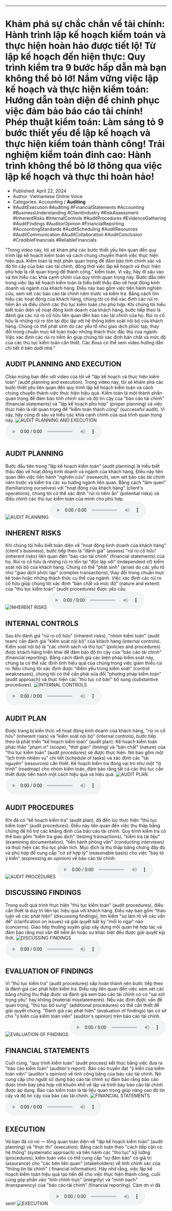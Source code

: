 
---

# Khám phá sự chắc chắn về tài chính: Hành trình lập kế hoạch kiểm toán và thực hiện hoàn hảo được tiết lộ! Từ lập kế hoạch đến hiện thực: Quy trình kiểm tra 9 bước hấp dẫn mà bạn không thể bỏ lỡ! Nắm vững việc lập kế hoạch và thực hiện kiểm toán: Hướng dẫn toàn diện để chinh phục việc đảm bảo báo cáo tài chính! Phép thuật kiểm toán: Làm sáng tỏ 9 bước thiết yếu để lập kế hoạch và thực hiện kiểm toán thành công! Trải nghiệm kiểm toán đỉnh cao: Hành trình không thể bỏ lỡ thông qua việc lập kế hoạch và thực thi hoàn hảo!

- Published: April 22, 2024
- Author: Vietnamese Online Voice
- Categories: Accounting / **Auditing**
- #AuditExecution #Auditing #FinancialStatements #Accounting #BusinessUnderstanding #ClientIndustry #RiskAssessment #InherentRisks #InternalControls #AuditProcedures #EvidenceGathering #AuditFindings #AuditorOpinion #FinancialReporting #AccountingStandards #AuditScheduling #AuditResources #AuditCommunication #AuditCollaboration #AuditConclusion #CredibleFinancials #ReliableFinancials

"Trong video này, tôi sẽ khám phá các bước thiết yếu liên quan đến quy trình lập kế hoạch kiểm toán và cách chúng chuyển thành việc thực hiện hiệu quả. Kiểm toán là một phần quan trọng để đảm bảo tính chính xác và độ tin cậy của báo cáo tài chính, đồng thời việc lập kế hoạch và thực hiện phù hợp là rất quan trọng để thành công." kiểm toán. Vì vậy, hãy đi sâu vào và tìm hiểu các khía cạnh chính của quy trình quan trọng này. Bước đầu tiên trong việc lập kế hoạch kiểm toán là hiểu biết thấu đáo về hoạt động kinh doanh và ngành của khách hàng. Điều này bao gồm việc tiến hành nghiên cứu, xem xét các báo cáo tài chính năm trước và kiểm tra. Bằng cách tìm hiểu các hoạt động của khách hàng, chúng tôi có thể xác định các rủi ro tiềm ẩn và điều chỉnh các thủ tục kiểm toán cho phù hợp. Khi chúng tôi hiểu biết toàn diện về hoạt động kinh doanh của khách hàng, bước tiếp theo là đánh giá các rủi ro cố hữu liên quan đến báo cáo tài chính của họ. Rủi ro cố hữu là những rủi ro tồn tại độc lập với hệ thống kiểm soát nội bộ của khách hàng. Chúng có thể phát sinh do các yếu tố như giao dịch phức tạp, thay đổi trong chuẩn mực kế toán hoặc những thách thức đặc thù của ngành. Việc xác định các rủi ro tiềm ẩn giúp chúng tôi xác định bản chất và mức độ của các thủ tục kiểm toán cần thiết. Các Boss có thể xem video hướng dẫn chi tiết ở bên dưới nhé."


## AUDIT PLANNING AND EXECUTION

Chào mừng bạn đến với video của tôi về "lập kế hoạch và thực hiện kiểm toán" (audit planning and execution). Trong video này, tôi sẽ khám phá các bước thiết yếu liên quan đến quy trình lập kế hoạch kiểm toán và cách chúng chuyển thành việc thực hiện hiệu quả. Kiểm toán là một thành phần quan trọng để đảm bảo tính chính xác và độ tin cậy của "báo cáo tài chính" (financial statements) và "lập kế hoạch phù hợp" (proper planning) và việc thực hiện là rất quan trọng để "kiểm toán thành công" (successful audit). Vì vậy, hãy cùng đi sâu và hiểu các khía cạnh chính của quá trình quan trọng này.
![AUDIT PLANNING AND EXECUTION](https://http-archiver-apis-production-80.schnworks.com/storage/images/transitions/2024-04-22/transition-26758833958-Montserrat-Bold-512DA8.jpg)
<audio controls>
    <source src="https://http-archiver-apis-production-80.schnworks.com/storage/audio/file-4450486067.mp3" type="audio/mpeg">
</audio>



## AUDIT PLANNING

Bước đầu tiên trong "lập kế hoạch kiểm toán" (audit planning) là hiểu biết thấu đáo về hoạt động kinh doanh và ngành của khách hàng. Điều này liên quan đến việc tiến hành "nghiên cứu" (research), xem xét báo cáo tài chính năm trước và kiểm tra các xu hướng ngành liên quan. Bằng cách "làm quen" (familiarizing ourselves) với "hoạt động của khách hàng" (client's operations), chúng tôi có thể xác định "rủi ro tiềm ẩn" (potential risks) và điều chỉnh các thủ tục kiểm toán của mình cho phù hợp.
![AUDIT PLANNING](https://http-archiver-apis-production-80.schnworks.com/storage/images/transitions/2024-04-22/transition-14219147143-Montserrat-Medium-673AB7.jpg)
<audio controls>
    <source src="https://http-archiver-apis-production-80.schnworks.com/storage/audio/file-32830288614.mp3" type="audio/mpeg">
</audio>



## INHERENT RISKS

Khi chúng tôi hiểu biết toàn diện về "hoạt động kinh doanh của khách hàng" (client's business), bước tiếp theo là "đánh giá" (assess) "rủi ro cố hữu" (inherent risks) liên quan đến "báo cáo tài chính" (financial statements) của họ. Rủi ro cố hữu là những rủi ro tồn tại "độc lập với" (independent of) kiểm soát nội bộ của khách hàng. Chúng có thể "phát sinh" (arise) do các yếu tố như "giao dịch phức tạp" (complex transactions), thay đổi trong chuẩn mực kế toán hoặc những thách thức cụ thể của ngành. Việc xác định các rủi ro cố hữu giúp chúng tôi xác định "bản chất và mức độ" (nature and extent) của "thủ tục kiểm toán" (audit procedures) được yêu cầu.
![INHERENT RISKS](https://http-archiver-apis-production-80.schnworks.com/storage/images/transitions/2024-04-22/transition-8463301412-Montserrat-Medium-1A237E.jpg)
<audio controls>
    <source src="https://http-archiver-apis-production-80.schnworks.com/storage/audio/file-5028006029.mp3" type="audio/mpeg">
</audio>



## INTERNAL CONTROLS

Sau khi đánh giá "rủi ro cố hữu" (inherent risks), "nhóm kiểm toán" (audit team) cần đánh giá "kiểm soát nội bộ" của khách hàng (internal controls). Kiểm soát nội bộ là "các chính sách và thủ tục" (policies and procedures) được khách hàng triển khai để đảm bảo độ tin cậy của "báo cáo tài chính" (financial reporting). Bằng cách đánh giá các biện pháp kiểm soát này, chúng ta có thể xác định tính hiệu quả của chúng trong việc giảm thiểu rủi ro. Nếu chúng tôi xác định được "điểm yếu trong kiểm soát" (control weaknesses), chúng tôi có thể cần phải sửa đổi "phương pháp kiểm toán" (audit approach) và thực hiện các "thủ tục cơ bản" bổ sung (substantive procedures).
![INTERNAL CONTROLS](https://http-archiver-apis-production-80.schnworks.com/storage/images/transitions/2024-04-22/transition--23329414883-Montserrat-Black-4A148C.jpg)
<audio controls>
    <source src="https://http-archiver-apis-production-80.schnworks.com/storage/audio/file-12231799548.mp3" type="audio/mpeg">
</audio>



## AUDIT PLAN

Được trang bị kiến ​​thức về hoạt động kinh doanh của khách hàng, "rủi ro cố hữu" (inherent risks) và "kiểm soát nội bộ" (internal controls), bước tiếp theo là phát triển "kế hoạch kiểm toán" (audit plan). Kế hoạch kiểm toán phác thảo "phạm vi" (scope), "thời gian" (timing) và "bản chất" (nature) của "thủ tục kiểm toán" (audit procedures) sẽ được thực hiện. Nó bao gồm một "lịch trình nhiệm vụ" chi tiết (schedule of tasks) và xác định các "tài nguyên" (resources) cần thiết. Kế hoạch kiểm tra đóng vai trò như một "lộ trình" (roadmap) cho nhóm kiểm toán, đảm bảo rằng tất cả các thủ tục cần thiết được tiến hành một cách hiệu quả và hiệu quả.
![AUDIT PLAN](https://http-archiver-apis-production-80.schnworks.com/storage/images/transitions/2024-04-22/transition--38017234667-Montserrat-Bold-512DA8.jpg)
<audio controls>
    <source src="https://http-archiver-apis-production-80.schnworks.com/storage/audio/file-33681136985.mp3" type="audio/mpeg">
</audio>



## AUDIT PROCEDURES

Khi đã có "kế hoạch kiểm tra" (audit plan), đã đến lúc thực hiện "thủ tục kiểm toán" (audit procedures). Điều này liên quan đến việc thu thập bằng chứng để hỗ trợ các khẳng định của báo cáo tài chính. Quy trình kiểm tra có thể bao gồm "kiểm tra giao dịch" (testing transactions), "kiểm tra tài liệu" (examining documentation), "tiến hành phỏng vấn" (conducting interviews) và thực hiện các thủ tục phân tích. Mục đích là thu thập bằng chứng đầy đủ và phù hợp để cung cấp "cơ sở hợp lý" (reasonable basis) cho việc "bày tỏ ý kiến" (expressing an opinion) về báo cáo tài chính.
![AUDIT PROCEDURES](https://http-archiver-apis-production-80.schnworks.com/storage/images/transitions/2024-04-22/transition--41875364505-Montserrat-Bold-512DA8.jpg)
<audio controls>
    <source src="https://http-archiver-apis-production-80.schnworks.com/storage/audio/file-52213003786.mp3" type="audio/mpeg">
</audio>



## DISCUSSING FINDINGS

Trong suốt quá trình thực hiện "thủ tục kiểm toán" (audit procedures), điều cần thiết là duy trì liên lạc hiệu quả với khách hàng. Điều này bao gồm "thảo luận về các phát hiện" (discussing findings), tìm kiếm "sự làm rõ về các vấn đề" (clarification on issues) và giải quyết bất kỳ "mối lo ngại" nào (concerns). Giao tiếp thường xuyên giúp xây dựng mối quan hệ hợp tác và đảm bảo rằng mọi vấn đề tiềm ẩn hoặc sự khác biệt đều được giải quyết kịp thời.
![DISCUSSING FINDINGS](https://http-archiver-apis-production-80.schnworks.com/storage/images/transitions/2024-04-22/transition-31627913029-Montserrat-Bold-1A237E.jpg)
<audio controls>
    <source src="https://http-archiver-apis-production-80.schnworks.com/storage/audio/file-9116513732.mp3" type="audio/mpeg">
</audio>



## EVALUATION OF FINDINGS

Vì "thủ tục kiểm tra" (audit procedures) sắp hoàn thành nên bước tiếp theo là đánh giá các phát hiện kiểm tra. Điều này liên quan đến việc xem xét các bằng chứng thu thập được và đánh giá xem báo cáo tài chính có có "sai sót trọng yếu" hay không (material misstatements). Nếu xác định được vấn đề quan trọng, "thủ tục bổ sung" (additional procedures) có thể cần thiết để giải quyết chúng. "Đánh giá các phát hiện" (evaluation of findings) tạo cơ sở cho "ý kiến ​​của kiểm toán viên" (auditor's opinion) trên báo cáo tài chính.
![EVALUATION OF FINDINGS](https://http-archiver-apis-production-80.schnworks.com/storage/images/transitions/2024-04-22/transition--13037246920-Montserrat-Thin-673AB7.jpg)
<audio controls>
    <source src="https://http-archiver-apis-production-80.schnworks.com/storage/audio/file-1884264339.mp3" type="audio/mpeg">
</audio>



## FINANCIAL STATEMENTS

Cuối cùng, "quy trình kiểm toán" (audit process) kết thúc bằng việc đưa ra "báo cáo kiểm toán" (auditor's report). Báo cáo truyền đạt "ý kiến ​​của kiểm toán viên" (auditor's opinion) về tính công bằng của báo cáo tài chính. Nó cung cấp cho người sử dụng báo cáo tài chính sự đảm bảo rằng báo cáo được trình bày phù hợp với khuôn khổ về lập và trình bày báo cáo tài chính được áp dụng. Báo cáo kiểm toán là tài liệu quan trọng giúp nâng cao độ tin cậy và độ tin cậy của báo cáo tài chính.
![FINANCIAL STATEMENTS](https://http-archiver-apis-production-80.schnworks.com/storage/images/transitions/2024-04-22/transition-12341283288-Montserrat-Black-4A148C.jpg)
<audio controls>
    <source src="https://http-archiver-apis-production-80.schnworks.com/storage/audio/file-53739944549.mp3" type="audio/mpeg">
</audio>



## EXECUTION

Và bạn đã có nó — tổng quan toàn diện về "lập kế hoạch kiểm toán" (audit planning) và "thực thi" (execution). Bằng cách tuân theo "cách tiếp cận có hệ thống" (systematic approach) và tiến hành các "thủ tục" kỹ lưỡng (procedures), kiểm toán viên có thể cung cấp "sự đảm bảo" có giá trị (assurance) cho "các bên liên quan" (stakeholders) về tính chính xác của "thông tin tài chính" ( financial information). Hãy nhớ rằng, việc lập kế hoạch kiểm toán hiệu quả tạo tiền đề cho việc thực hiện thành công, cuối cùng góp phần vào "tính chính trực" (integrity) và "minh bạch" (transparency) của "báo cáo tài chính" (financial reporting). Cảm ơn vì đã xem!
![EXECUTION](https://http-archiver-apis-production-80.schnworks.com/storage/images/transitions/2024-04-22/transition-4059776157-Montserrat-SemiBold-7B1FA2.jpg)
<audio controls>
    <source src="https://http-archiver-apis-production-80.schnworks.com/storage/audio/file-58043931349.mp3" type="audio/mpeg">
</audio>

